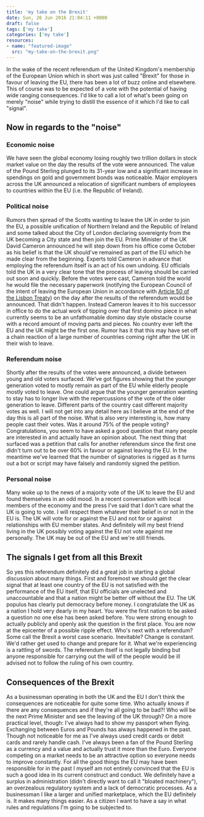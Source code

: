 ```yaml
---
title: 'my take on the Brexit'
date: Sun, 26 Jun 2016 21:04:11 +0000
draft: false
tags: ['my take']
categories: ['my take']
resources:
- name: "featured-image"
  src: "my-take-on-the-brexit.png"
---
```


In the wake of the recent referendum of the United Kingdom's membership of the European Union which in short was just called "Brexit" for those in favour of leaving the EU, there has been a lot of buzz online and elsewhere. This of course was to be expected of a vote with the potential of having wide ranging consequences. I'd like to call a lot of what's been going on merely "noise" while trying to distill the essence of it which I'd like to call "signal".

## Now in regards to the "noise"

### Economic noise

We have seen the global economy losing roughly two trillion dollars in stock market value on the day the results of the vote were announced. The value of the Pound Sterling plunged to its 31-year low and a significant increase in spendings on gold and government bonds was noticeable. Major employers across the UK announced a relocation of significant numbers of employees to countries within the EU (i.e. the Republic of Ireland).

### Political noise

Rumors then spread of the Scotts wanting to leave the UK in order to join the EU, a possible unification of Northern Ireland and the Republic of Ireland and some talked about the City of London declaring sovereignty from the UK becoming a City state and then join the EU. Prime Minister of the UK David Cameron announced he will step down from his office come October as his belief is that the UK should've remained as part of the EU which he made clear from the beginning. Experts told Cameron in advance that employing the referendum itself is an act of his own undoing. EU officials told the UK in a very clear tone that the process of leaving should be carried out soon and quickly. Before the votes were cast, Cameron told the world he would file the necessary paperwork (notifying the European Council of the intent of leaving the European Union in accordance with [Article 50 of the Lisbon Treaty](http://www.lisbon-treaty.org/wcm/the-lisbon-treaty/treaty-on-European-union-and-comments/title-6-final-provisions/137-article-50.html)) on the day after the results of the referendum would be announced. That didn't happen. Instead Cameron leaves it to his successor in office to do the actual work of tipping over that first domino piece in what currently seems to be an unfathomable domino day style obstacle course with a record amount of moving parts and pieces. No country ever left the EU and the UK might be the first one. Rumor has it that this may have set off a chain reaction of a large number of countries coming right after the UK in their wish to leave.

### Referendum noise

Shortly after the results of the votes were announced, a divide between young and old voters surfaced. We've got figures showing that the younger generation voted to mostly remain as part of the EU while elderly people mostly voted to leave. One could argue that the younger generation wanting to stay has to longer live with the repercussions of the vote of the older generation to leave. Different parts of the country cast different majority votes as well. I will not get into any detail here as I believe at the end of the day this is all part of the noise. What is also very interesting is, how many people cast their votes. Was it around 75% of the people voting? Congratulations, you seem to have asked a good question that many people are interested in and actually have an opinion about. The next thing that surfaced was a petition that calls for another referendum since the first one didn't turn out to be over 60% in favour or against leaving the EU. In the meantime we've learned that the number of signatories is rigged as it turns out a bot or script may have falsely and randomly signed the petition.

### Personal noise

Many woke up to the news of a majority vote of the UK to leave the EU and found themselves in an odd mood. In a recent conversation with local members of the economy and the press I've said that I don't care what the UK is going to vote. I will respect them whatever their belief in or not in the EU is. The UK will vote for or against the EU and not for or against relationships with EU member states. And definitely will my best friend living in the UK possibly voting against the EU not vote against me personally. The UK may be out of the EU and we're still friends.

## The signals I get from all this Brexit

So yes this referendum definitely did a great job in starting a global discussion about many things. First and foremost we should get the clear signal that at least one country of the EU is not satisfied with the performance of the EU itself, that EU officials are unelected and unaccountable and that a nation might be better off without the EU. The UK populus has clearly put democracy before money. I congratulate the UK as a nation I hold very dearly in my heart. You were the first nation to be asked a question no one else has been asked before. You were strong enough to actually publicly and openly ask the question in the first place. You are now at the epicenter of a possible ripple effect. Who's next with a referendum? Some call the Brexit a worst case scenario. Inevitable? Change is constant. We'd rather get used to change and prepare for it. What we're experiencing is a rattling of swords. The referendum itself is not legally binding but anyone responsible for carrying out the will of the people would be ill advised not to follow the ruling of his own country.

## Consequences of the Brexit

As a businessman operating in both the UK and the EU I don't think the consequences are noticeable for quite some time. Who actually knows if there are any consequences and if they're all going to be bad?! Who will be the next Prime Minister and see the leaving of the UK through? On a more practical level, though: I've always had to show my passport when flying. Exchanging between Euros and Pounds has always happened in the past. Though not noticeable for me as I've always used credit cards or debit cards and rarely handle cash. I've always been a fan of the Pound Sterling as a currency and a value and actually trust it more than the Euro. Everyone competing on a market needs to be an attractive option so everyone needs to improve constantly. For all the good things the EU may have been responsible for in the past I myself am not entirely convinced that the EU is such a good idea in its current construct and conduct. We definitely have a surplus in administration (didn't directly want to call it "bloated machinery"), an overzealous regulatory system and a lack of democratic processes. As a businessman I like a larger and unified marketplace, which the EU definitely is. It makes many things easier. As a citizen I want to have a say in what rules and regulations I'm going to be subjected to.
